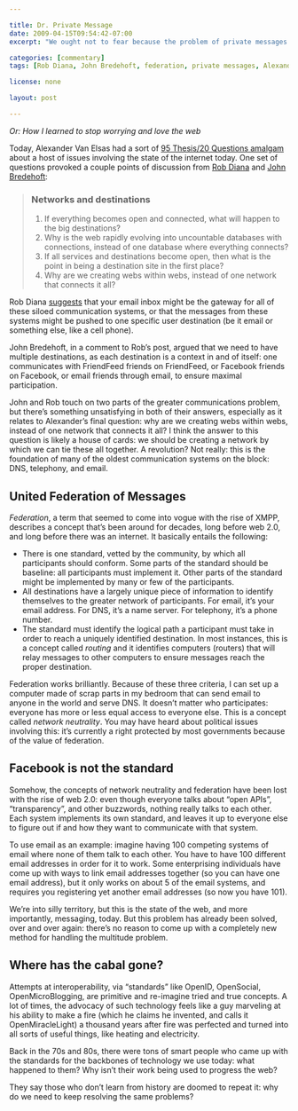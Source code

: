 ```yaml
---

title: Dr. Private Message
date: 2009-04-15T09:54:42-07:00
excerpt: "We ought not to fear because the problem of private messages is too hard: we ought to fear because we’ve already solved them yet won’t use that knowledge."

categories: [commentary]
tags: [Rob Diana, John Bredehoft, federation, private messages, Alexander van Elsas]

license: none

layout: post

---
```


*Or: How I learned to stop worrying and love the web*

Today, Alexander Van Elsas had a sort of [95 Thesis/20 Questions amalgam][1] about a host of issues involving the state of the internet today. One set of questions provoked a couple points of discussion from [Rob Diana][2] and [John Bredehoft][3]:

> ### Networks and destinations
> 1. If everything becomes open and connected, what will happen to the big destinations?
> 2. Why is the web rapidly evolving into uncountable databases with connections, instead of one database where everything connects?
> 3. If all services and destinations become open, then what is the point in being a destination site in the first place?
> 4. Why are we creating webs within webs, instead of one network that connects it all?

Rob Diana [suggests][4] that your email inbox might be the gateway for all of these siloed communication systems, or that the messages from these systems might be pushed to one specific user destination (be it email or something else, like a cell phone).

John Bredehoft, in a comment to Rob’s post, argued that we need to have multiple destinations, as each destination is a context in and of itself: one communicates with FriendFeed friends on FriendFeed, or Facebook friends on Facebook, or email friends through email, to ensure maximal participation.

John and Rob touch on two parts of the greater communications problem, but there’s something unsatisfying in both of their answers, especially as it relates to Alexander’s final question: why are we creating webs within webs, instead of one network that connects it all? I think the answer to this question is likely a house of cards: we should be creating a network by which we can tie these all together. A revolution? Not really: this is the foundation of many of the oldest communication systems on the block: DNS, telephony, and email.

## United Federation of Messages

*Federation*, a term that seemed to come into vogue with the rise of XMPP, describes a concept that’s been around for decades, long before web 2.0, and long before there was an internet. It basically entails the following:

* There is one standard, vetted by the community, by which all participants should conform. Some parts of the standard should be baseline: all participants must implement it. Other parts of the standard might be implemented by many or few of the participants.
* All destinations have a largely unique piece of information to identify themselves to the greater network of participants. For email, it’s your email address. For DNS, it’s a name server. For telephony, it’s a phone number.
* The standard must identify the logical path a participant must take in order to reach a uniquely identified destination. In most instances, this is a concept called *routing* and it identifies computers (routers) that will relay messages to other computers to ensure messages reach the proper destination.

Federation works brilliantly. Because of these three criteria, I can set up a computer made of scrap parts in my bedroom that can send email to anyone in the world and serve DNS. It doesn’t matter who participates: everyone has more or less equal access to everyone else. This is a concept called *network neutrality*. You may have heard about political issues involving this: it’s currently a right protected by most governments because of the value of federation.

## Facebook is not the standard

Somehow, the concepts of network neutrality and federation have been lost with the rise of web 2.0: even though everyone talks about “open APIs”, “transparency”, and other buzzwords, nothing really talks to each other. Each system implements its own standard, and leaves it up to everyone else to figure out if and how they want to communicate with that system.

To use email as an example: imagine having 100 competing systems of email where none of them talk to each other. You have to have 100 different email addresses in order for it to work. Some enterprising individuals have come up with ways to link email addresses together (so you can have one email address), but it only works on about 5 of the email systems, and requires you registering yet another email addresses (so now you have 101).

We’re into silly territory, but this is the state of the web, and more importantly, messaging, today. But this problem has already been solved, over and over again: there’s no reason to come up with a completely new method for handling the multitude problem.

## Where has the cabal gone?

Attempts at interoperability, via “standards” like OpenID, OpenSocial, OpenMicroBlogging, are primitive and re-imagine tried and true concepts. A lot of times, the advocacy of such technology feels like a guy marveling at his ability to make a fire (which he claims he invented, and calls it OpenMiracleLight) a thousand years after fire was perfected and turned into all sorts of useful things, like heating and electricity.

Back in the 70s and 80s, there were tons of smart people who came up with the standards for the backbones of technology we use today: what happened to them? Why isn’t their work being used to progress the web?

They say those who don’t learn from history are doomed to repeat it: why do we need to keep resolving the same problems?

[1]: http://vanelsas.wordpress.com/2009/04/03/questions/ "Questions"
[2]: http://regulargeek.com/ "Rob Diana’s website"
[3]: http://empoprise-bi.blogspot.com/ "John Bredehoft’s website"
[4]: http://regulargeek.com/2009/04/15/with-all-this-openness-where-is-the-destination/ "With All This Openness Where Is The Destination?"

